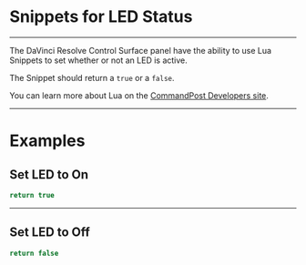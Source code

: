 # Snippets for LED Status
---

The DaVinci Resolve Control Surface panel have the ability to use Lua Snippets to set whether or not an LED is active.

The Snippet should return a `true` or a `false`.

You can learn more about Lua on the [CommandPost Developers site](https://dev.commandpost.io/lua/lua-overview).

---

# Examples

## Set LED to On

```lua
return true
```

---

## Set LED to Off

```lua
return false
```